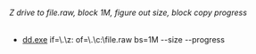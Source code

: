 ###### Z drive to file.raw, block 1M, figure out size, block copy progress 
* [dd.exe](http://www.chrysocome.net/dd) if=\\.\z: of=\\.\c:\file.raw bs=1M --size --progress
